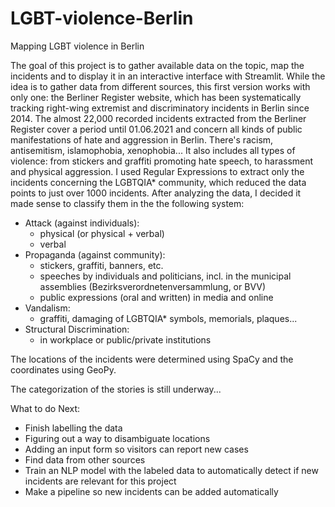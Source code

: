 # LGBT-violence-Berlin
Mapping LGBT violence in Berlin

The goal of this project is to gather available data on the topic, map the incidents and to display it in an interactive interface with Streamlit. While the idea is to gather data from different sources, this first version works with only one: the Berliner Register website, which has been systematically tracking right-wing extremist and discriminatory incidents in Berlin  since 2014. 
The almost 22,000 recorded incidents extracted from the Berliner Register cover a period until 01.06.2021 and concern all kinds of public manifestations of hate and aggression in Berlin. There's racism, antisemitism, islamophobia, xenophobia... It also includes all types of violence: from stickers and graffiti promoting hate speech, to harassment and physical aggression. I used Regular Expressions to extract only the incidents concerning the LGBTQIA* community, which reduced the data points to just over 1000 incidents. After analyzing the data, I decided it made sense to classify them in the the following system:

- Attack (against individuals):
    - physical (or physical + verbal)
    - verbal
- Propaganda (against community):
    - stickers, graffiti, banners, etc.
    - speeches by individuals and politicians, incl. in the municipal assemblies (Bezirksverordnetenversammlung, or BVV)
    - public expressions (oral and written) in media and online
- Vandalism:
    - graffiti, damaging of LGBTQIA* symbols, memorials, plaques...
- Structural Discrimination:
   - in workplace or public/private institutions

The locations of the incidents were determined using SpaCy and the coordinates using GeoPy.

The categorization of the stories is still underway...

What to do Next:

- Finish labelling the data
- Figuring out a way to disambiguate locations
- Adding an input form so visitors can report new cases
- Find data from other sources
- Train an NLP model with the labeled data to automatically detect if new incidents are relevant for this project
- Make a pipeline so new incidents can be added automatically

